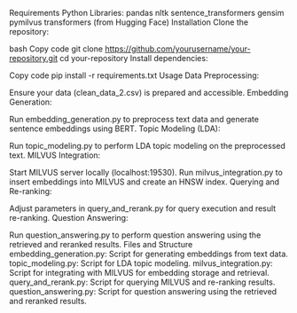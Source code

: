 Requirements
Python 
Libraries:
pandas
nltk
sentence_transformers
gensim
pymilvus
transformers (from Hugging Face)
Installation
Clone the repository:

bash
Copy code
git clone https://github.com/yourusername/your-repository.git
cd your-repository
Install dependencies:

Copy code
pip install -r requirements.txt
Usage
Data Preprocessing:

Ensure your data (clean_data_2.csv) is prepared and accessible.
Embedding Generation:

Run embedding_generation.py to preprocess text data and generate sentence embeddings using BERT.
Topic Modeling (LDA):

Run topic_modeling.py to perform LDA topic modeling on the preprocessed text.
MILVUS Integration:

Start MILVUS server locally (localhost:19530).
Run milvus_integration.py to insert embeddings into MILVUS and create an HNSW index.
Querying and Re-ranking:

Adjust parameters in query_and_rerank.py for query execution and result re-ranking.
Question Answering:

Run question_answering.py to perform question answering using the retrieved and reranked results.
Files and Structure
embedding_generation.py: Script for generating embeddings from text data.
topic_modeling.py: Script for LDA topic modeling.
milvus_integration.py: Script for integrating with MILVUS for embedding storage and retrieval.
query_and_rerank.py: Script for querying MILVUS and re-ranking results.
question_answering.py: Script for question answering using the retrieved and reranked results.
